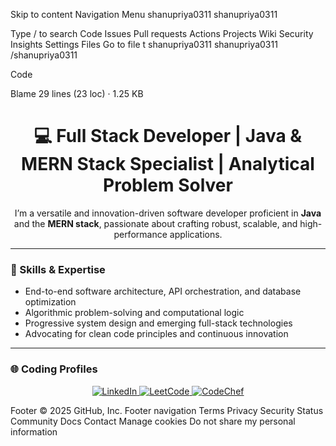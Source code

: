 
Skip to content
Navigation Menu
shanupriya0311
shanupriya0311

Type / to search
Code
Issues
Pull requests
Actions
Projects
Wiki
Security
Insights
Settings
Files
Go to file
t
shanupriya0311
shanupriya0311
/shanupriya0311
 

Code

Blame
29 lines (23 loc) · 1.25 KB
<h1 align="center">💻 Full Stack Developer | Java & MERN Stack Specialist | Analytical Problem Solver</h1>

<p align="center">
I’m a versatile and innovation-driven software developer proficient in <b>Java</b> and the <b>MERN stack</b>, passionate about crafting robust, scalable, and high-performance applications.
</p>

---

### 🚀 Skills & Expertise
- End-to-end software architecture, API orchestration, and database optimization  
- Algorithmic problem-solving and computational logic  
- Progressive system design and emerging full-stack technologies  
- Advocating for clean code principles and continuous innovation  

---

### 🌐 Coding Profiles

<p align="center">
  <a href="https://www.linkedin.com/in/shanu-priya-888390299" target="_blank">
    <img src="https://img.shields.io/badge/LinkedIn-Connect-blue?style=for-the-badge&logo=linkedin" alt="LinkedIn"/>
  </a>
  <a href="https://leetcode.com/u/shanu_priya0311/" target="_blank">
    <img src="https://img.shields.io/badge/LeetCode-Practice-orange?style=for-the-badge&logo=leetcode" alt="LeetCode"/>
  </a>
  <a href="https://www.codechef.com/users/shanupriya0311" target="_blank">
    <img src="https://img.shields.io/badge/CodeChef-Solve-brown?style=for-the-badge&logo=codechef" alt="CodeChef"/>
  </a>
</p>
Footer
© 2025 GitHub, Inc.
Footer navigation
Terms
Privacy
Security
Status
Community
Docs
Contact
Manage cookies
Do not share my personal information
